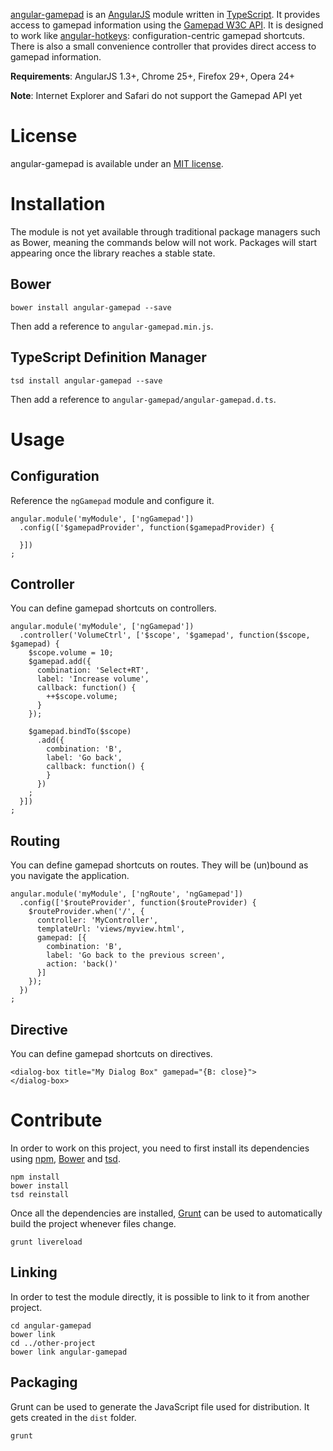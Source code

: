 
[angular-gamepad](https://github.com/pcx360/angular-gamepad/) is an [AngularJS](https://angularjs.org/) module written in [TypeScript](http://en.wikipedia.org/wiki/TypeScript). It provides access to gamepad information using the [Gamepad W3C API](https://dvcs.w3.org/hg/gamepad/raw-file/default/gamepad.html). It is designed to work like [angular-hotkeys](https://github.com/chieffancypants/angular-hotkeys/): configuration-centric gamepad shortcuts. There is also a small convenience controller that provides direct access to gamepad information.

**Requirements**: AngularJS 1.3+, Chrome 25+, Firefox 29+, Opera 24+

**Note**: Internet Explorer and Safari do not support the Gamepad API yet

# License

angular-gamepad is available under an [MIT license](https://github.com/pcx360/angular-gamepad/blob/master/LICENSE).

# Installation

The module is not yet available through traditional package managers such as Bower, meaning the commands below will not work. Packages will start appearing once the library reaches a stable state.

## Bower

```
bower install angular-gamepad --save
```

Then add a reference to `angular-gamepad.min.js`.

## TypeScript Definition Manager

```
tsd install angular-gamepad --save
```

Then add a reference to `angular-gamepad/angular-gamepad.d.ts`.

# Usage

## Configuration

Reference the `ngGamepad` module and configure it.

```
angular.module('myModule', ['ngGamepad'])
  .config(['$gamepadProvider', function($gamepadProvider) {

  }])
;
```

## Controller

You can define gamepad shortcuts on controllers.

```
angular.module('myModule', ['ngGamepad'])
  .controller('VolumeCtrl', ['$scope', '$gamepad', function($scope, $gamepad) {
    $scope.volume = 10;
    $gamepad.add({
      combination: 'Select+RT',
      label: 'Increase volume',
      callback: function() {
        ++$scope.volume;
      }
    });

    $gamepad.bindTo($scope)
      .add({
        combination: 'B',
        label: 'Go back',
        callback: function() {
        }
      })
    ;
  }])
;
```

## Routing

You can define gamepad shortcuts on routes. They will be (un)bound as you navigate the application.

```
angular.module('myModule', ['ngRoute', 'ngGamepad'])
  .config(['$routeProvider', function($routeProvider) {
    $routeProvider.when('/', {
      controller: 'MyController',
      templateUrl: 'views/myview.html',
      gamepad: [{
        combination: 'B',
        label: 'Go back to the previous screen',
        action: 'back()'
      }]
    });
  })
;
```

## Directive

You can define gamepad shortcuts on directives.

```
<dialog-box title="My Dialog Box" gamepad="{B: close}">
</dialog-box>
```

# Contribute

In order to work on this project, you need to first install its dependencies using [npm](https://www.npmjs.org/), [Bower](http://bower.io/) and [tsd](http://definitelytyped.org/tsd/).

```
npm install
bower install
tsd reinstall
```

Once all the dependencies are installed, [Grunt](http://gruntjs.com/) can be used to automatically build the project whenever files change.

```
grunt livereload
```

## Linking

In order to test the module directly, it is possible to link to it from another project.

```
cd angular-gamepad
bower link
cd ../other-project
bower link angular-gamepad
```

## Packaging

Grunt can be used to generate the JavaScript file used for distribution. It gets created in the ``dist`` folder.

```
grunt
```
